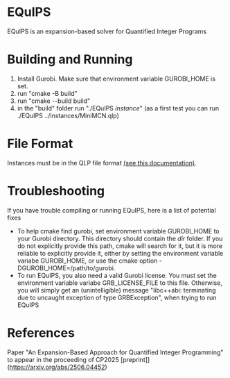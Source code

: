 # EQuIPS
EQuIPS is an expansion-based solver for Quantified Integer Programs

# Building and Running
1. Install Gurobi. Make sure that environment variable GUROBI_HOME is set.
2. run "cmake -B build"
3. run "cmake --build build"
4. in the "build" folder run "./EQuIPS *instance*" (as a first test you can run ./EQuIPS ../instances/MiniMCN.qlp)

# File Format
Instances must be in the QLP file format [(see this documentation)](https://yasolqipsolver.github.io/yasol.github.io/About_Yasol/#the-qlp-file-format). 

# Troubleshooting
If you have trouble compiling or running EQuIPS, here is a list of potential fixes
* To help cmake find gurobi, set environment variable GUROBI_HOME to your Gurobi directory. This directory should contain the *dir* folder. If you do not explicitly provide this path, cmake will search for it, but it is more reliable to explicitly provide it, either by setting the environment variable variabe GUROBI_HOME, or use the cmake option -DGUROBI_HOME=/path/to/gurobi.
* To run EQuIPS, you also need a valid Gurobi license. You must set the environment variable variabe GRB_LICENSE_FILE to this file. Otherwise, you will simply get an (unintelligible) message "libc++abi: terminating due to uncaught exception of type GRBException", when trying to run EQuIPS

# References
Paper "An Expansion-Based Approach for Quantified Integer Programming" to appear in the proceeding of CP2025 [preprint]](https://arxiv.org/abs/2506.04452)